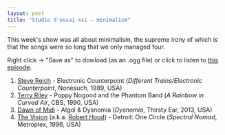 ```yaml
---
layout: post
title: "Studio d'essai xxi – minimalism"
---
```


This week's show was all about minimalism, the supreme irony of which is that
the songs were so long that we only managed four.

Right click → "Save as" to dowload (as an .ogg file) or click to listen to <a
href="https://github.com/studio-dessai/podcasts/blob/master/2014-10-30%20-%20studio%20d%27essai%20xxi.ogg">this episode</a>.

1. [Steve Reich](http://musicbrainz.org/artist/a3031680-c359-458f-a641-70ccbaec6a74) - Electronic Counterpoint (_Different Trains/Electronic Counterpoint_, Nonesuch, 1989, USA)
1. [Terry Riley](http://musicbrainz.org/artist/7bf257bf-19a8-4205-8ae8-98511e50b719) - Poppy Nogood and the Phantom Band (_A Rainbow in Curved Air_, CBS, 1990, USA)
1. [Dawn of Midi](http://musicbrainz.org/artist/273dee46-43b8-4385-bdd2-d98bbad3c13e) - Algol \& Dysnomia (_Dysnomia_, Thirsty Ear, 2013, USA)
1. [The Vision](http://musicbrainz.org/artist/ba29799d-d49c-4250-b9a3-de5823a736c4) (a.k.a. [Robert Hood](http://musicbrainz.org/artist/e8a61400-baf7-4fb3-a3e3-c9e7b665547f)) - Detroit: One Circle (_Spectral Nomad_, Metroplex, 1996, USA)
